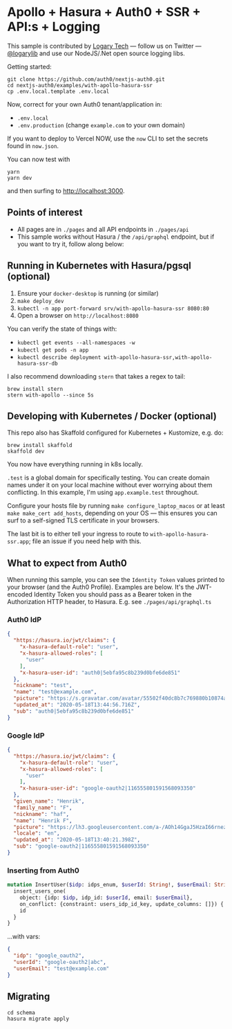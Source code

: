 # Apollo + Hasura + Auth0 + SSR + API:s + Logging

This sample is contributed by [Logary Tech](https://logary.tech) — follow us on Twitter — [@logarylib](https://twitter.com/logarylib) and use our NodeJS/.Net open source logging libs.

Getting started:

    git clone https://github.com/auth0/nextjs-auth0.git
    cd nextjs-auth0/examples/with-apollo-hasura-ssr
    cp .env.local.template .env.local

Now, correct for your own Auth0 tenant/application in:

- `.env.local`
- `.env.production` (change `example.com` to your own domain)

If you want to deploy to Vercel NOW, use the `now` CLI to set the secrets found in `now.json`.

You can now test with

    yarn
    yarn dev

and then surfing to [http://localhost:3000](http://localhost:3000).

## Points of interest

- All pages are in `./pages` and all API endpoints in `./pages/api`
- This sample works without Hasura / the `/api/graphql` endpoint, but if you want to try it, follow along below:

## Running in Kubernetes with Hasura/pgsql (optional)

1. Ensure your `docker-desktop` is running (or similar)
1. `make deploy_dev`
1. `kubectl -n app port-forward srv/with-apollo-hasura-ssr 8080:80`
1. Open a browser on `http://localhost:8080`

You can verify the state of things with:

- `kubectl get events --all-namespaces -w`
- `kubectl get pods -n app`
- `kubectl describe deployment with-apollo-hasura-ssr,with-apollo-hasura-ssr-db`

I also recommend downloading `stern` that takes a regex to tail:

    brew install stern
    stern with-apollo --since 5s

## Developing with Kubernetes / Docker (optional)

This repo also has Skaffold configured for Kubernetes + Kustomize, e.g. do:

    brew install skaffold
    skaffold dev

You now have everything running in k8s locally.
    
`.test` is a global domain for specifically testing. You can create domain names under it on your local machine without ever worrying about them conflicting. In this example, I'm using `app.example.test` throughout.

Configure your hosts file by running `make configure_laptop_macos` or at least
`make make_cert add_hosts`, depending on your OS — this ensures you can surf to a self-signed TLS certificate in your browsers.

The last bit is to either tell your ingress to route to `with-apollo-hasura-ssr.app`; file an issue if you need help with this.

## What to expect from Auth0

When running this sample, you can see the `Identity Token` values printed to your browser (and the Auth0 Profile). Examples are below. It's the JWT-encoded Identity Token you should pass as a Bearer token in the Authorization HTTP header, to Hasura. E.g. see `./pages/api/graphql.ts`

### Auth0 IdP

```json
{
  "https://hasura.io/jwt/claims": {
    "x-hasura-default-role": "user",
    "x-hasura-allowed-roles": [
      "user"
    ],
    "x-hasura-user-id": "auth0|5ebfa95c8b239d0bfe6de851"
  },
  "nickname": "test",
  "name": "test@example.com",
  "picture": "https://s.gravatar.com/avatar/55502f40dc8b7c769880b10874abc9d0?s=480&r=pg&d=https%3A%2F%2Fcdn.auth0.com%2Favatars%2Fte.png",
  "updated_at": "2020-05-18T13:44:56.716Z",
  "sub": "auth0|5ebfa95c8b239d0bfe6de851"
}
```


### Google IdP

```json
{
  "https://hasura.io/jwt/claims": {
    "x-hasura-default-role": "user",
    "x-hasura-allowed-roles": [
      "user"
    ],
    "x-hasura-user-id": "google-oauth2|116555801591568093350"
  },
  "given_name": "Henrik",
  "family_name": "F",
  "nickname": "haf",
  "name": "Henrik F",
  "picture": "https://lh3.googleusercontent.com/a-/AOh14GgaJ5HzaI66rnez1WyjhokqRpzIFtz7vXB0kt65Lw",
  "locale": "en",
  "updated_at": "2020-05-18T13:40:21.398Z",
  "sub": "google-oauth2|116555801591568093350"
}
```

### Inserting from Auth0

```graphql
mutation InsertUser($idp: idps_enum, $userId: String!, $userEmail: String) {
  insert_users_one(
    object: {idp: $idp, idp_id: $userId, email: $userEmail},
    on_conflict: {constraint: users_idp_id_key, update_columns: []}) {
    id
  }
}
```

...with vars:

```json
{
  "idp": "google_oauth2",
  "userId": "google-oauth2|abc",
  "userEmail": "test@example.com"
}
```

## Migrating

```
cd schema
hasura migrate apply
```
